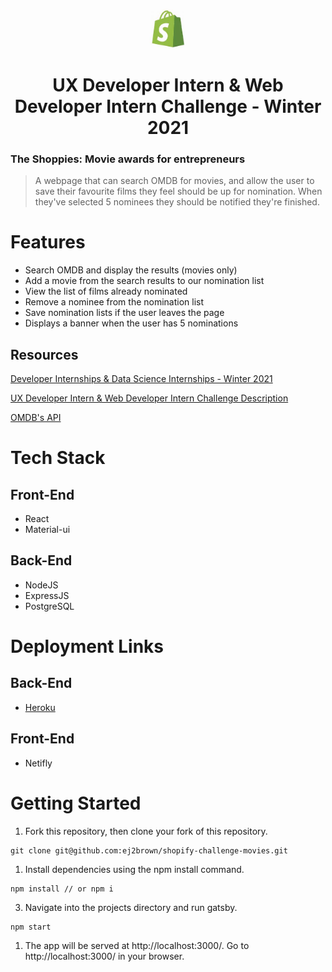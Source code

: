 <p align="center">
  <a href="https://www.shopify.com/">
    <img alt="Gatsby" src="./public/images/shopify-challenge-movies.jpeg" width="60" />
  </a>
</p>
<h1 align="center">
UX Developer Intern & Web Developer Intern Challenge - Winter 2021
</h1>

### The Shoppies: Movie awards for entrepreneurs


> A webpage that can search OMDB for movies, and allow the user to save their favourite films they feel should be up for nomination. When they've selected 5 nominees they should be notified they're finished.

# Features
- Search OMDB and display the results (movies only)
- Add a movie from the search results to our nomination list
- View the list of films already nominated
- Remove a nominee from the nomination list
- Save nomination lists if the user leaves the page
- Displays a banner when the user has 5 nominations

## Resources

[Developer Internships & Data Science Internships - Winter 2021](https://www.shopify.com/careers/developer-internships-data-science-internships-winter-2021-826aeb)

[UX Developer Intern & Web Developer Intern Challenge Description](https://docs.google.com/document/d/1AZO0BZwn1Aogj4f3PDNe1mhq8pKsXZxtrG--EIbP_-w/edit#heading=h.31w9woubunro)

[OMDB's API](http://www.omdbapi.com/apikey.aspx)


# Tech Stack

## Front-End
 - React
 - Material-ui

## Back-End
- NodeJS
- ExpressJS
- PostgreSQL

# Deployment Links

## Back-End 
- [Heroku](https://shoppies-nominations-challenge.herokuapp.com)

## Front-End 
- Netifly

# Getting Started 

1. Fork this repository, then clone your fork of this repository.

```shell 
git clone git@github.com:ej2brown/shopify-challenge-movies.git
```

1. Install dependencies using the npm install command.
```shell 
npm install // or npm i
```
3. Navigate into the projects directory and run gatsby.

```shell 
npm start
```
1. The app will be served at http://localhost:3000/. Go to http://localhost:3000/ in your browser.